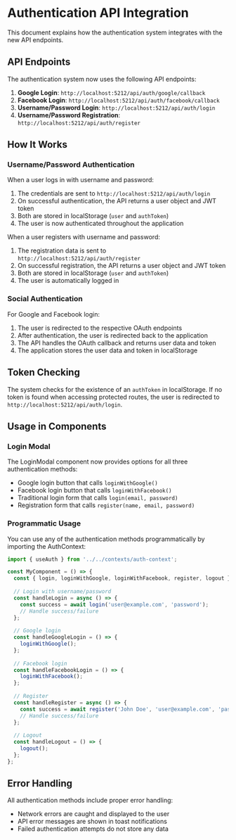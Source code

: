# Authentication API Integration

This document explains how the authentication system integrates with the new API endpoints.

## API Endpoints

The authentication system now uses the following API endpoints:

1. **Google Login**: `http://localhost:5212/api/auth/google/callback`
2. **Facebook Login**: `http://localhost:5212/api/auth/facebook/callback`
3. **Username/Password Login**: `http://localhost:5212/api/auth/login`
4. **Username/Password Registration**: `http://localhost:5212/api/auth/register`

## How It Works

### Username/Password Authentication

When a user logs in with username and password:
1. The credentials are sent to `http://localhost:5212/api/auth/login`
2. On successful authentication, the API returns a user object and JWT token
3. Both are stored in localStorage (`user` and `authToken`)
4. The user is now authenticated throughout the application

When a user registers with username and password:
1. The registration data is sent to `http://localhost:5212/api/auth/register`
2. On successful registration, the API returns a user object and JWT token
3. Both are stored in localStorage (`user` and `authToken`)
4. The user is automatically logged in

### Social Authentication

For Google and Facebook login:
1. The user is redirected to the respective OAuth endpoints
2. After authentication, the user is redirected back to the application
3. The API handles the OAuth callback and returns user data and token
4. The application stores the user data and token in localStorage

## Token Checking

The system checks for the existence of an `authToken` in localStorage. If no token is found when accessing protected routes, the user is redirected to `http://localhost:5212/api/auth/login`.

## Usage in Components

### Login Modal

The LoginModal component now provides options for all three authentication methods:
- Google login button that calls `loginWithGoogle()`
- Facebook login button that calls `loginWithFacebook()`
- Traditional login form that calls `login(email, password)`
- Registration form that calls `register(name, email, password)`

### Programmatic Usage

You can use any of the authentication methods programmatically by importing the AuthContext:

```typescript
import { useAuth } from '../../contexts/auth-context';

const MyComponent = () => {
  const { login, loginWithGoogle, loginWithFacebook, register, logout } = useAuth();
  
  // Login with username/password
  const handleLogin = async () => {
    const success = await login('user@example.com', 'password');
    // Handle success/failure
  };
  
  // Google login
  const handleGoogleLogin = () => {
    loginWithGoogle();
  };
  
  // Facebook login
  const handleFacebookLogin = () => {
    loginWithFacebook();
  };
  
  // Register
  const handleRegister = async () => {
    const success = await register('John Doe', 'user@example.com', 'password');
    // Handle success/failure
  };
  
  // Logout
  const handleLogout = () => {
    logout();
  };
};
```

## Error Handling

All authentication methods include proper error handling:
- Network errors are caught and displayed to the user
- API error messages are shown in toast notifications
- Failed authentication attempts do not store any data